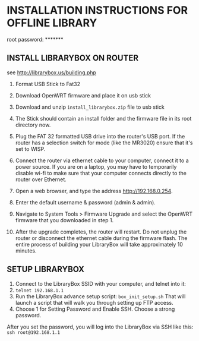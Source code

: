 # INSTALLATION INSTRUCTIONS FOR OFFLINE LIBRARY

root password: *******

## INSTALL LIBRARYBOX ON ROUTER ##

see <http://librarybox.us/building.php>

1. Format USB Stick to Fat32

2. Download OpenWRT firmware and place it on usb stick

3. Download and unzip `install_librarybox.zip` file to usb stick

4. The Stick should contain an install folder and the firmware file in its root directory now.

5. Plug the FAT 32 formatted USB drive into the router's USB port. If the router has a selection switch for mode (like the MR3020) ensure that it's set to WISP.

6. Connect the router via ethernet cable to your computer, connect it to a power source. If you are on a laptop, you may have to temporarily disable wi-fi to make sure that your computer connects directly to the router over Ethernet.

7. Open a web browser, and type the address http://192.168.0.254.

8. Enter the default username & password (admin & admin).

9. Navigate to System Tools > Firmware Upgrade and select the OpenWRT firmware that you downloaded in step 1.

10. After the upgrade completes, the router will restart. Do not unplug the router or disconnect the ethernet cable during the firmware flash. The entire process of building your LibraryBox will take approximately 10 minutes.

## SETUP LIBRARYBOX

1. Connect to the LibraryBox SSID with your computer, and telnet into it:
2. `telnet 192.168.1.1`
3. Run the LibraryBox advance setup script: `box_init_setup.sh` That will launch a script that will walk you through setting up FTP access.
4. Choose 1 for Setting Password and Enable SSH. Choose a strong password. 

After you set the password, you will log into the LibraryBox via SSH like this: `ssh root@192.168.1.1`
